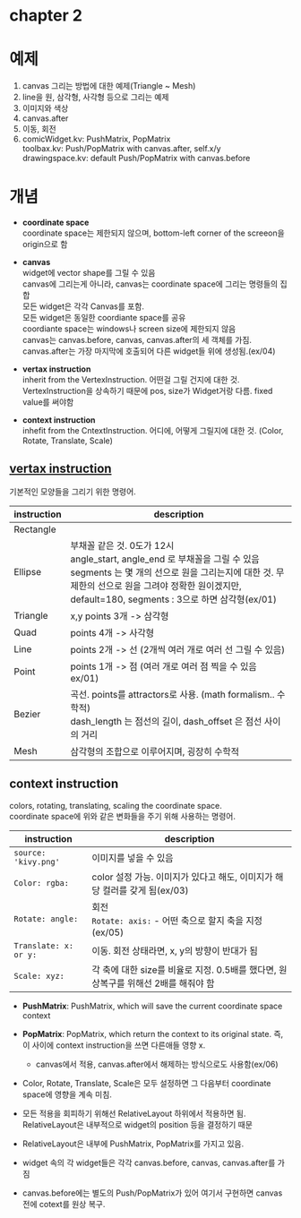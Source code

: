 
# chapter 2

# 예제

1. canvas 그리는 방법에 대한 예제(Triangle ~ Mesh)
2. line을 원, 삼각형, 사각형 등으로 그리는 예제
3. 이미지와 색상
4. canvas.after
5. 이동, 회전
6. comicWidget.kv: PushMatrix, PopMatrix  
	toolbax.kv: Push/PopMatrix with canvas.after, self.x/y  
	drawingspace.kv: default Push/PopMatrix with canvas.before  

# 개념

* **coordinate space**  
	coordinate space는 제한되지 않으며, bottom-left corner of the screeon을 origin으로 함
* **canvas**  
	widget에 vector shape를 그릴 수 있음  
	canvas에 그리는게 아니라, canvas는 coordinate space에 그리는 명령들의 집합  
	모든 widget은 각각 Canvas를 포함.  
	모든 widget은 동일한 coordiante space를 공유  
	coordiante space는 windows나 screen size에 제한되지 않음  
    canvas는 canvas.before, canvas, canvas.after의 세 객체를 가짐.  
	canvas.after는 가장 마지막에 호출되어 다른 widget들 위에 생성됨.(ex/04)

* **vertax instruction**  
	inherit from the VertexInstruction. 어떤걸 그릴 건지에 대한 것.
	VertexInstruction을 상속하기 때문에 pos, size가 Widget거랑 다름. fixed value를 써야함
* **context instruction**  
	inhefit from the CntextInstruction. 어디에, 어떻게 그릴지에 대한 것. (Color, Rotate, Translate, Scale)

## [vertax instruction](https://kivy.org/doc/stable/api-kivy.graphics.vertex_instructions.html)
기본적인 모양들을 그리기 위한 명령어.

**instruction** | **description**
----------------|----------------
Rectangle |
Ellipse	| 부채꼴 같은 것. 0도가 12시</br> angle_start, angle_end 로 부채꼴을 그릴 수 있음</br> segments 는 몇 개의 선으로 원을 그리는지에 대한 것. 무제한의 선으로 원을 그려야 정확한 원이겠지만, default=180, segments : 3으로 하면 삼각형(ex/01)
Triangle | x,y points 3개 -> 삼각형
Quad | points 4개 -> 사각형
Line | points 2개 -> 선 (2개씩 여러 개로 여러 선 그릴 수 있음)
Point | points 1개 -> 점 (여러 개로 여러 점 찍을 수 있음 ex/01)
Bezier | 곡선. points를 attractors로 사용. (math formalism.. 수학적)</br> dash_length 는 점선의 길이, dash_offset 은 점선 사이의 거리
Mesh | 삼각형의 조합으로 이루어지며, 굉장히 수학적


## context instruction
colors, rotating, translating, scaling the coordinate space.  
coordinate space에 위와 같은 변화들을 주기 위해 사용하는 명령어.

**instruction** | **description**
----------------|----------------
`source: 'kivy.png'` | 이미지를 넣을 수 있음
`Color: rgba:` | color 설정 가능. 이미지가 있다고 해도, 이미지가 해당 컬러를 갖게 됨(ex/03)
`Rotate: angle:` | 회전 </br>  `Rotate: axis:` - 어떤 축으로 할지 축을 지정(ex/05)
`Translate: x: or y:` | 이동. 회전 상태라면, x, y의 방향이 반대가 됨
`Scale: xyz:` | 각 축에 대한 size를 비율로 지정. 0.5배를 했다면, 원상복구를 위해선 2배를 해줘야 함

* **PushMatrix**: PushMatrix, which will save the current coordinate space context
* **PopMatrix**: PopMatrix, which return the context to its original state. 즉, 이 사이에 context instruction을 쓰면 다른애들 영향 x.
	* canvas에서 적용, canvas.after에서 해제하는 방식으로도 사용함(ex/06)

* Color, Rotate, Translate, Scale은 모두 설정하면 그 다음부터 coordinate space에 영향을 계속 미침.
* 모든 적용을 회피하기 위해선 RelativeLayout 하위에서 적용하면 됨. RelativeLayout은 내부적으로 widget의 position 등을 결정하기 때문
* RelativeLayout은 내부에 PushMatrix, PopMatrix를 가지고 있음.
* widget 속의 각 widget들은 각각 canvas.before, canvas, canvas.after를 가짐
* canvas.before에는 별도의 Push/PopMatrix가 있어 여기서 구현하면 canvas 전에 cotext를 원상 복구.
